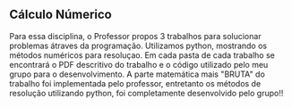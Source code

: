## Cálculo Númerico

Para essa disciplina, o Professor propos 3 trabalhos para solucionar problemas átraves da programação. Utilizamos python, mostrando os métodos numéricos para resoluçao. Em cada pasta de cada trabalho se encontrará o PDF descritivo do trabalho e o código utilizado pelo meu grupo para o desenvolvimento. A parte matemática mais "BRUTA" do trabalho foi implementada pelo professor, entretanto os métodos de resolução utilizando python, foi completamente desenvolvido pelo grupo!!
